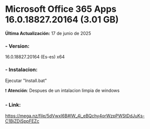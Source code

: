 # Microsoft Office 365 Apps 16.0.18827.20164 (3.01 GB)

**Última Actualización:** 17 de junio de 2025

### - Version:
16.0.18827.20164 (Es-es) x64

### - Instalacion:
Ejecutar "Install.bat"

:exclamation: **Atención**: Despues de un intalacion limpia de windows

### - Link:
https://mega.nz/file/5dVwxI6B#IW_4i_eBQchy4orWzpPWStDdJuKs-C1BjZDjSppFEZc
